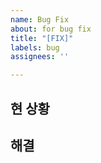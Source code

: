 ```yaml
---
name: Bug Fix
about: for bug fix
title: "[FIX]"
labels: bug
assignees: ''

---
```


## 현 상황


## 해결
